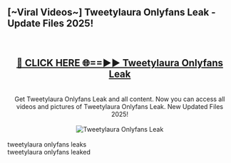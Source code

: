<h2>[~Viral Videos~] Tweetylaura Onlyfans Leak - Update Files 2025!</h2>
<br>
<div align="center">
<h2><a href="https://betterlinks.top/A2PfLJ" rel="nofollow">🔴 CLICK HERE 🌐==►► Tweetylaura Onlyfans Leak</a></h2>
<br>
Get Tweetylaura Onlyfans Leak and all content. Now you can access all videos and pictures of Tweetylaura Onlyfans Leak. New Updated Files 2025!
<br>
<br>
<a href="https://betterlinks.top/A2PfLJ" rel="nofollow" data-target="animated-image.originalLink"><img src="https://i.ibb.co.com/WyWwxjT/player-gif2.gif" alt="Tweetylaura Onlyfans Leak" style="max-width: 100%; display: inline-block;" data-target="animated-image.originalImage"></a>
</div>
<br>
tweetylaura onlyfans leaks<br>
tweetylaura onlyfans leaked
